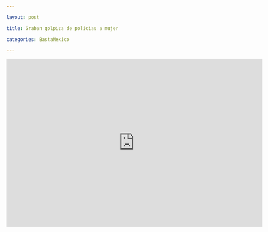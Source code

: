 ```yaml
---

layout: post

title: Graban golpiza de policias a mujer

categories: BastaMexico

---
```


<p><span class="youtube"><iframe title="YouTube video player" class="youtube-player" type="text/html" width="670" height="440" src="http://www.youtube.com/embed/PZahArpmvhg?wmode=transparent&amp;fs=1&amp;hl=en&amp;modestbranding=1&amp;iv_load_policy=3&amp;showsearch=0&amp;rel=0&amp;theme=dark" frameborder="0" allowfullscreen=""></iframe></span></p>
